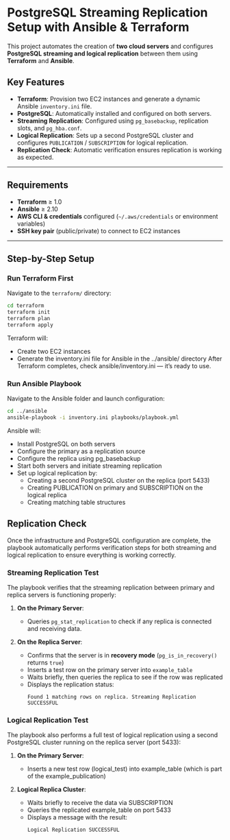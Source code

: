 # PostgreSQL Streaming Replication Setup with Ansible & Terraform

This project automates the creation of **two cloud servers** and configures **PostgreSQL streaming and logical replication** between them using **Terraform** and **Ansible**.

## Key Features

-  **Terraform**: Provision two EC2 instances and generate a dynamic Ansible `inventory.ini` file.
-  **PostgreSQL**: Automatically installed and configured on both servers.
-  **Streaming Replication**: Configured using `pg_basebackup`, replication slots, and `pg_hba.conf`.
-  **Logical Replication**: Sets up a second PostgreSQL cluster and configures `PUBLICATION` / `SUBSCRIPTION` for logical replication.
-  **Replication Check**: Automatic verification ensures replication is working as expected.

---

## Requirements

- **Terraform** ≥ 1.0
- **Ansible** ≥ 2.10
- **AWS CLI & credentials** configured (`~/.aws/credentials` or environment variables)
- **SSH key pair** (public/private) to connect to EC2 instances

---

## Step-by-Step Setup

### Run Terraform First

Navigate to the `terraform/` directory:

```bash
cd terraform
terraform init
terraform plan
terraform apply
```

Terraform will:

- Create two EC2 instances
- Generate the inventory.ini file for Ansible in the ../ansible/ directory
After Terraform completes, check ansible/inventory.ini — it’s ready to use.

### Run Ansible Playbook

Navigate to the Ansible folder and launch configuration:

```bash
cd ../ansible
ansible-playbook -i inventory.ini playbooks/playbook.yml
```

Ansible will:

- Install PostgreSQL on both servers
- Configure the primary as a replication source
- Configure the replica using pg_basebackup
- Start both servers and initiate streaming replication
- Set up logical replication by:
  - Creating a second PostgreSQL cluster on the replica (port 5433)
  - Creating PUBLICATION on primary and SUBSCRIPTION on the logical replica
  - Creating matching table structures

## Replication Check

Once the infrastructure and PostgreSQL configuration are complete, the playbook automatically performs verification steps for both streaming and logical replication to ensure everything is working correctly.

### Streaming Replication Test

The playbook verifies that the streaming replication between primary and replica servers is functioning properly:

1. **On the Primary Server**:
    - Queries `pg_stat_replication` to check if any replica is connected and receiving data.

2. **On the Replica Server**:
    - Confirms that the server is in **recovery mode** (`pg_is_in_recovery()` returns `true`)
    - Inserts a test row on the primary server into `example_table`
    - Waits briefly, then queries the replica to see if the row was replicated
    - Displays the replication status:
      ```
      Found 1 matching rows on replica. Streaming Replication SUCCESSFUL
      ```

### Logical Replication Test

The playbook also performs a full test of logical replication using a second PostgreSQL cluster running on the replica server (port 5433):

1. **On the Primary Server**:
   - Inserts a new test row (logical_test) into example_table (which is part of the example_publication)

2. **Logical Replica Cluster**:
   - Waits briefly to receive the data via SUBSCRIPTION
   - Queries the replicated example_table on port 5433
   - Displays a message with the result:
     ```
     Logical Replication SUCCESSFUL
     ```